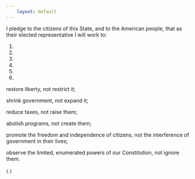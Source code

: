 ```yaml
---
    layout: default
---
```


I pledge to the citizens of this State, and to the American people, that as their elected representative I will work to:


<div id="libertyCompactCarousel" class="carousel slide hero-unit">
  <ol class="carousel-indicators">
    <li data-target="#libertyCompactCarousel" data-slide-to="0" class="active"></li>
    <li data-target="#libertyCompactCarousel" data-slide-to="1"></li>
    <li data-target="#libertyCompactCarousel" data-slide-to="2"></li>
    <li data-target="#libertyCompactCarousel" data-slide-to="3"></li>
    <li data-target="#libertyCompactCarousel" data-slide-to="4"></li>
    <li data-target="#libertyCompactCarousel" data-slide-to="5"></li>
  </ol>
  <!-- Carousel items -->
  <div class="carousel-inner">
    <div class="active item">
      <p>restore liberty, not restrict it;</p>
	</div>
    <div class="item">
      <p>shrink government, not expand it;</p>
	</div>
    <div class="item">
      <p>reduce taxes, not raise them;</p>
	</div>
    <div class="item">
      <p>abolish programs, not create them;</p>
	</div>
    <div class="item">
      <p>promote the freedom and independence of citizens, not the interference of government in their lives;</p>
	</div>
    <div class="item">
      <p>observe the limited, enumerated powers of our Constitution, not ignore them.</p>
	</div>
  </div>
  <!-- Carousel nav -->
  <a class="carousel-control left" href="#libertyCompactCarousel" data-slide="prev">&lsaquo;</a>
  <a class="carousel-control right" href="#libertyCompactCarousel" data-slide="next">&rsaquo;</a>
</div>

